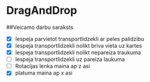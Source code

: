 # DragAndDrop
##Veicamo darbu saraksts
- [x] Iespeja parvietot transportlidzekli ar peles palidzibu
- [x] Iespeja transportlidzekli nolikt briva vieta uz kartes
- [x] Iespeja transportlidzekli nolikt nepareiza traukuma
- [ ] Iespeja transportlidzekli uz pareiza laukuma
- [ ] Rotacijas lenka maina ap z asi
- [x] platuma maina ap x asi
